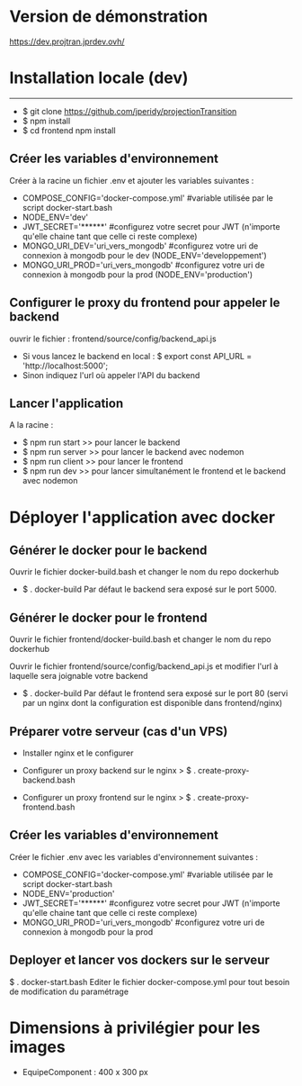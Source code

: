 # Version de démonstration
https://dev.projtran.jprdev.ovh/

# Installation locale (dev)
***
- $ git clone https://github.com/jperidy/projectionTransition
- $ npm install
- $ cd frontend npm install

## Créer les variables d'environnement
Créer à la racine un fichier .env et ajouter les variables suivantes :
- COMPOSE_CONFIG='docker-compose.yml' #variable utilisée par le script docker-start.bash
- NODE_ENV='dev'
- JWT_SECRET='******' #configurez votre secret pour JWT (n'importe qu'elle chaine tant que celle ci reste complexe)
- MONGO_URI_DEV='uri_vers_mongodb' #configurez votre uri de connexion à mongodb pour le dev (NODE_ENV='developpement')
- MONGO_URI_PROD='uri_vers_mongodb' #configurez votre uri de connexion à mongodb pour la prod (NODE_ENV='production')

## Configurer le proxy du frontend pour appeler le backend
ouvrir le fichier : frontend/source/config/backend_api.js
- Si vous lancez le backend en local : $ export const API_URL = 'http://localhost:5000';
- Sinon indiquez l'url où appeler l'API du backend

## Lancer l'application
A la racine :
- $ npm run start >> pour lancer le backend
- $ npm run server >> pour lancer le backend avec nodemon
- $ npm run client >> pour lancer le frontend
- $ npm run dev >> pour lancer simultanément le frontend et le backend avec nodemon

# Déployer l'application avec docker

## Générer le docker pour le backend
Ouvrir le fichier docker-build.bash et changer le nom du repo dockerhub
- $ . docker-build <version>
Par défaut le backend sera exposé sur le port 5000.

## Générer le docker pour le frontend
Ouvrir le fichier frontend/docker-build.bash et changer le nom du repo dockerhub

Ouvrir le fichier frontend/source/config/backend_api.js et modifier l'url à laquelle sera joignable votre backend
- $ . docker-build <version>
Par défaut le frontend sera exposé sur le port 80 (servi par un nginx dont la configuration est disponible dans frontend/nginx)

## Préparer votre serveur (cas d'un VPS)
- Installer nginx et le configurer

- Configurer un proxy backend sur le nginx > $ . create-proxy-backend.bash <domain> <port>

- Configurer un proxy frontend sur le nginx > $ . create-proxy-frontend.bash <domain> <port>

## Créer les variables d'environnement
Créer le fichier .env avec les variables d'environnement suivantes :
- COMPOSE_CONFIG='docker-compose.yml' #variable utilisée par le script docker-start.bash
- NODE_ENV='production'
- JWT_SECRET='******' #configurez votre secret pour JWT (n'importe qu'elle chaine tant que celle ci reste complexe)
- MONGO_URI_PROD='uri_vers_mongodb' #configurez votre uri de connexion à mongodb pour la prod

## Deployer et lancer vos dockers sur le serveur
$ . docker-start.bash
Editer le fichier docker-compose.yml pour tout besoin de modification du paramétrage

# Dimensions à privilégier pour les images
- EquipeComponent : 400 x 300 px